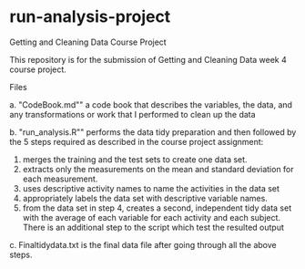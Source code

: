 # run-analysis-project

Getting and Cleaning Data Course Project

This repository is for the submission of Getting and Cleaning Data week 4 course project.

Files

a. "CodeBook.md"" a code book that describes the variables, the data, and any transformations or work that I performed to clean up the data

b. "run_analysis.R"" performs the data tidy preparation and then followed by the 5 steps required as described in the course project assignment:
1. merges the training and the test sets to create one data set.
2. extracts only the measurements on the mean and standard deviation for each measurement.
3. uses descriptive activity names to name the activities in the data set
4. appropriately labels the data set with descriptive variable names.
5. from the data set in step 4, creates a second, independent tidy data set with the average of each variable for each activity and each subject.
There is an additional step to the script which test the resulted output

c. Finaltidydata.txt is the final data file after going through all the above steps.

